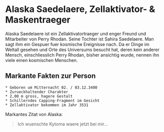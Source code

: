 # Alaska Saedelaere, Zellaktivator- & Maskentraeger

Alaska Saedelaere ist ein Zellaktivatortraeger und enger Freund und Mitarbeiter von Perry Rhodan.
Seine Tochter ist Sahira Saedelaere.
Man sagt ihm ein Gespuer fuer kosmische Ereignisse nach. Da er Dinge im Weltall gesehen und Orte des
Universums besucht hat, deren kein anderer Mensch, einschliesslich Perry Rhodan, bisher 
ansichtig wurde, nennen ihn viele einen kosmischen Menschen.

## Markante Fakten zur Person
	* Geboren um Mitternacht 02. / 03.12.3400
	* Zurueckhaltender Charakter
	* 2,00 m gross, hagere Gestalt
	* Schillerndes Capping-Fragment im Gesicht
	* Zellaktivator bekommen im Jahr 3531
	
Markantes Zitat von Alaska:

> Ich wuenschte Kytoma waere jetzt bei mir...